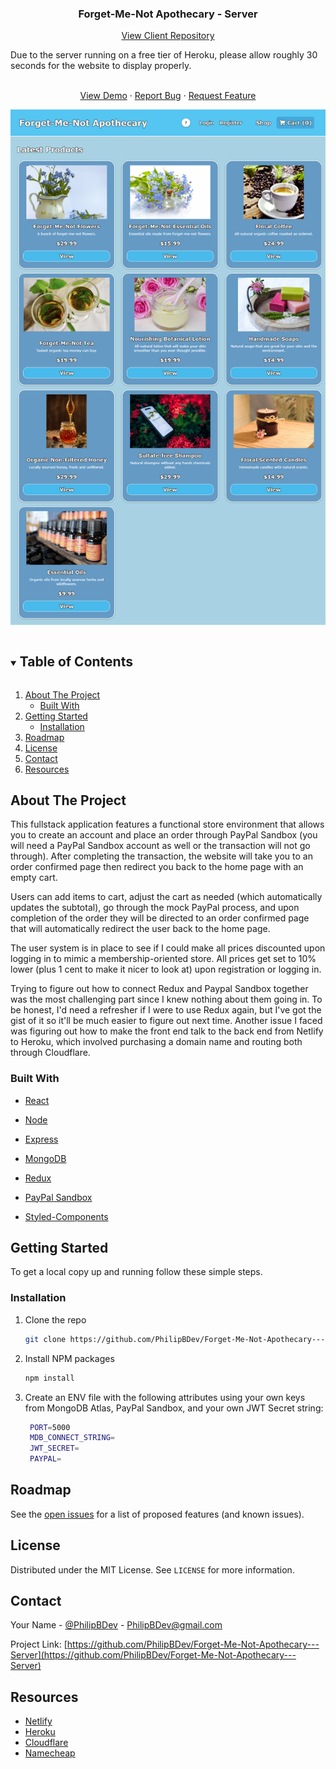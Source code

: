   <h3 align="center">Forget-Me-Not Apothecary - Server</h3>
    <p align="center">
<a href="https://github.com/PhilipBDev/Forget-Me-Not-Apothecary---Client">View Client Repository</a>
</p>

<p>
Due to the server running on a free tier of Heroku, please allow roughly 30 seconds for the website to display properly.
</p>

  <p align="center">
    <br />
    <a href="https://forget-me-not-apothecary.netlify.app/">View Demo</a>
    ·
    <a href="https://github.com/PhilipBDev/Forget-Me-Not-Apothecary---Server/issues">Report Bug</a>
    ·
    <a href="https://github.com/PhilipBDev/Forget-Me-Not-Apothecary---Server/issues">Request Feature</a>
    </p>

<p align="center">
  <a href="https://forget-me-not-apothecary.netlify.app/">
    <img src="./preview.png">
  </a>
</p>

<!-- TABLE OF CONTENTS -->
<details open="open">
  <summary><h2 style="display: inline-block">Table of Contents</h2></summary>
  <ol>
    <li>
      <a href="#about-the-project">About The Project</a>
      <ul>
        <li><a href="#built-with">Built With</a></li>
      </ul>
    </li>
    <li>
      <a href="#getting-started">Getting Started</a>
      <ul>
        <li><a href="#installation">Installation</a></li>
      </ul>
    </li>
    <li><a href="#roadmap">Roadmap</a></li>
    <li><a href="#license">License</a></li>
    <li><a href="#contact">Contact</a></li>
    <li><a href="#resources">Resources</a></li>
  </ol>
</details>

<!-- ABOUT THE PROJECT -->

## About The Project

This fullstack application features a functional store environment that allows you to create an account and place an order through PayPal Sandbox (you will need a PayPal Sandbox account as well or the transaction will not go through). After completing the transaction, the website will take you to an order confirmed page then redirect you back to the home page with an empty cart.

Users can add items to cart, adjust the cart as needed (which automatically updates the subtotal), go through the mock PayPal process, and upon completion of the order they will be directed to an order confirmed page that will automatically redirect the user back to the home page.

The user system is in place to see if I could make all prices discounted upon logging in to mimic a membership-oriented store. All prices get set to 10% lower (plus 1 cent to make it nicer to look at) upon registration or logging in.

Trying to figure out how to connect Redux and Paypal Sandbox together was the most challenging part since I knew nothing about them going in. To be honest, I'd need a refresher if I were to use Redux again, but I've got the gist of it so it'll be much easier to figure out next time. Another issue I faced was figuring out how to make the front end talk to the back end from Netlify to Heroku, which involved purchasing a domain name and routing both through Cloudflare.

### Built With

- [React](https://reactjs.org/)
- [Node](https://nodejs.org/en/)
- [Express](https://expressjs.com/)
- [MongoDB](https://www.mongodb.com/)

- [Redux](https://react-redux.js.org/)
- [PayPal Sandbox](https://developer.paypal.com/)
- [Styled-Components](https://styled-components.com/)

<!-- GETTING STARTED -->

## Getting Started

To get a local copy up and running follow these simple steps.

### Installation

1. Clone the repo
   ```sh
   git clone https://github.com/PhilipBDev/Forget-Me-Not-Apothecary---Server.git
   ```
2. Install NPM packages
   ```sh
   npm install
   ```
3. Create an ENV file with the following attributes using your own keys from MongoDB Atlas, PayPal Sandbox, and your own JWT Secret string:

   ```sh
    PORT=5000
    MDB_CONNECT_STRING=
    JWT_SECRET=
    PAYPAL=
   ```

<!-- ROADMAP -->

## Roadmap

See the [open issues](https://github.com/PhilipBDev/Forget-Me-Not-Apothecary---Server/issues) for a list of proposed features (and known issues).

<!-- LICENSE -->

## License

Distributed under the MIT License. See `LICENSE` for more information.

<!-- CONTACT -->

## Contact

Your Name - [@PhilipBDev](https://twitter.com/PhilipBDev) - PhilipBDev@gmail.com

Project Link: [https://github.com/PhilipBDev/Forget-Me-Not-Apothecary---Server](https://github.com/PhilipBDev/Forget-Me-Not-Apothecary---Server)

<!-- RESOURCES -->

## Resources

- [Netlify](https://www.netlify.com/)
- [Heroku](https://www.heroku.com/)
- [Cloudflare](https://www.cloudflare.com/)
- [Namecheap](https://www.namecheap.com/)
